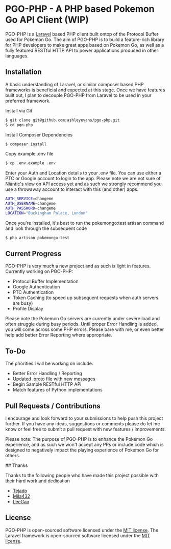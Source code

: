 # PGO-PHP - A PHP based Pokemon Go API Client (WIP)

PGO-PHP is a [Laravel](http://www.laravel.com) based PHP client built ontop of the Protocol Buffer used for Pokemon Go. The aim of PGO-PHP is to build a feature-rich library for PHP developers to make great apps based on Pokemon Go, as well as a fully featured RESTful HTTP API to power applications produced in other languages.

## Installation

A basic understanding of Laravel, or similar composer based PHP frameworks is beneficial and expected at this stage. Once we have features built out, I plan to decouple PGO-PHP from Laravel to be used in your preferred framework.

Install via Git

``` bash
$ git clone git@github.com:ashleyevans/pgo-php.git
$ cd pgo-php
```

Install Composer Dependencies
``` bash
$ composer install
```

Copy example .env file
``` bash
$ cp .env.example .env
```

Enter your Auth and Location details to your .env file. You can use either a PTC or Google account to login to the app. Please note we are not sure of Niantic's view on API access yet and as such we strongly recommend you use a throwaway account to interact with this (and other) apps.

``` bash
AUTH_SERVICE=changeme
AUTH_USERNAME=changeme
AUTH_PASSWORD=changeme
LOCATION="Buckingham Palace, London"
```

Once you're installed, it's best to run the pokemongo:test artisan command and look through the subsequent code
``` bash
$ php artisan pokemongo:test
```


## Current Progress

PGO-PHP is very much a new project and as such is light in features. Currently working on PGO-PHP:

 * Protocol Buffer Implementation
 * Google Authentication
 * PTC Authentication
 * Token Caching (to speed up subsequent requests when auth servers are busy)
 * Profile Display
 
Please note the Pokemon Go servers are currently under severe load and often struggle during busy periods. Until proper Error Handling is added, you will come across some PHP errors. Please bare with me, or even better help add better Error Reporting where appropriate.

## To-Do

The priorities I will be working on include:

 * Better Error Handling / Reporting
 * Updated .proto file with new messages
 * Begin Sample RESTful HTTP API
 * Match features of Python implementations

## Pull Requests / Contributions

I encourage and look forward to your submissions to help push this project further. If you have any ideas, suggestions or comments please do let me know or feel free to submit a pull request with new features / improvements.

Please note: The purpose of PGO-PHP is to enhance the Pokemon Go experience, and as such we won't accept any PRs or include code which is designed to negatively impact the playing experience of Pokemon Go for others.


## Thanks

Thanks to the following people who have made this project possible with their hard work and dedication

 * [Tejado](https://github.com/tejado/)
 * [Mila432](https://github.com/Mila432/)
 * [LeeGao](https://github.com/leegao/)

## License

PGO-PHP is open-sourced software licensed under the [MIT license](http://opensource.org/licenses/MIT).
The Laravel framework is open-sourced software licensed under the [MIT license](http://opensource.org/licenses/MIT).
